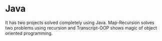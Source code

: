 # Java
It has two projects solved completely using Java.
Map-Recursion solves two problems using recursion and Transcript-OOP shows magic of object oriented programming.
